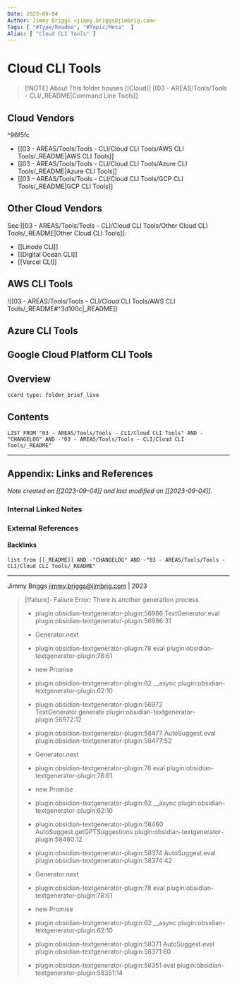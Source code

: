 ```yaml
---
Date: 2023-09-04
Author: Jimmy Briggs <jimmy.briggs@jimbrig.com>
Tags: [ "#Type/Readme", "#Topic/Meta"  ]
Alias: [ "Cloud CLI Tools" ]
---
```


# Cloud CLI Tools

> [!NOTE] About
> This folder houses [[Cloud]] [[03 - AREAS/Tools/Tools - CLI/_README|Command Line Tools]]

## Cloud Vendors

^96f5fc

- [[03 - AREAS/Tools/Tools - CLI/Cloud CLI Tools/AWS CLI Tools/_README|AWS CLI Tools]]
- [[03 - AREAS/Tools/Tools - CLI/Cloud CLI Tools/Azure CLI Tools/_README|Azure CLI Tools]]
- [[03 - AREAS/Tools/Tools - CLI/Cloud CLI Tools/GCP CLI Tools/_README|GCP CLI Tools]]

## Other Cloud Vendors

See [[03 - AREAS/Tools/Tools - CLI/Cloud CLI Tools/Other Cloud CLI Tools/_README|Other Cloud CLI Tools]]:

- [[Linode CLI]]
- [[Digital Ocean CLI]]
- [[Vercel CLI]]

## AWS CLI Tools

![[03 - AREAS/Tools/Tools - CLI/Cloud CLI Tools/AWS CLI Tools/_README#^3d100c|_README]]

## Azure CLI Tools

## Google Cloud Platform CLI Tools

## Overview

``ccard
type: folder_brief_live
``
 

## Contents

 ```dataview
 LIST FROM "03 - AREAS/Tools/Tools - CLI/Cloud CLI Tools" AND -"CHANGELOG" AND -"03 - AREAS/Tools/Tools - CLI/Cloud CLI Tools/_README"
 ```

***

## Appendix: Links and References

*Note created on [[2023-09-04]] and last modified on [[2023-09-04]].*

### Internal Linked Notes

### External References

#### Backlinks

```dataview
list from [[_README]] AND -"CHANGELOG" AND -"03 - AREAS/Tools/Tools - CLI/Cloud CLI Tools/_README"
```


***

Jimmy Briggs <jimmy.briggs@jimbrig.com> | 2023

> [!failure]- Failure 
>   Error: There is another generation process
>   
>   - plugin:obsidian-textgenerator-plugin:56986 TextGenerator.eval
>     plugin:obsidian-textgenerator-plugin:56986:31
>   
>   - Generator.next
>   
>   - plugin:obsidian-textgenerator-plugin:78 eval
>     plugin:obsidian-textgenerator-plugin:78:61
>   
>   - new Promise
>   
>   - plugin:obsidian-textgenerator-plugin:62 __async
>     plugin:obsidian-textgenerator-plugin:62:10
>   
>   - plugin:obsidian-textgenerator-plugin:56972 TextGenerator.generate
>     plugin:obsidian-textgenerator-plugin:56972:12
>   
>   - plugin:obsidian-textgenerator-plugin:58477 AutoSuggest.eval
>     plugin:obsidian-textgenerator-plugin:58477:52
>   
>   - Generator.next
>   
>   - plugin:obsidian-textgenerator-plugin:78 eval
>     plugin:obsidian-textgenerator-plugin:78:61
>   
>   - new Promise
>   
>   - plugin:obsidian-textgenerator-plugin:62 __async
>     plugin:obsidian-textgenerator-plugin:62:10
>   
>   - plugin:obsidian-textgenerator-plugin:58460 AutoSuggest.getGPTSuggestions
>     plugin:obsidian-textgenerator-plugin:58460:12
>   
>   - plugin:obsidian-textgenerator-plugin:58374 AutoSuggest.eval
>     plugin:obsidian-textgenerator-plugin:58374:42
>   
>   - Generator.next
>   
>   - plugin:obsidian-textgenerator-plugin:78 eval
>     plugin:obsidian-textgenerator-plugin:78:61
>   
>   - new Promise
>   
>   - plugin:obsidian-textgenerator-plugin:62 __async
>     plugin:obsidian-textgenerator-plugin:62:10
>   
>   - plugin:obsidian-textgenerator-plugin:58371 AutoSuggest.eval
>     plugin:obsidian-textgenerator-plugin:58371:60
>   
>   - plugin:obsidian-textgenerator-plugin:58351 eval
>     plugin:obsidian-textgenerator-plugin:58351:14
>   
>  
